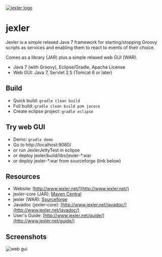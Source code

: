 [![jexler logo](http://www.jexler.net/jexler.jpg)](http:www.jexler.net/)

jexler
======

Jexler is a simple relaxed Java 7 framework for starting/stopping
Groovy scripts as services and enabling them to react to events
of their choice.

Comes as a library (JAR) plus a simple relaxed web GUI (WAR).

* Java 7 (with Groovy), Eclipse/Gradle, Apache License
* Web GUI: Java 7, Servlet 2.5 (Tomcat 6 or later)

Build
-----

* Quick build: `gradle clean build`
* Full build: `gradle clean build pom jacoco`
* Create eclipse project: `gradle eclipse`

Try web GUI
-----------

* Demo: `gradle demo`
* Go to http://localhost:9080/
* or run JexlerJettyTest in eclipse
* or deploy jexler/build/libs/jexler-*.war
* or deploy jexler-*.war from sourceforge (link below)

Resources
---------

* Website: [http://www.jexler.net/](http://www.jexler.net/)
* jexler-core (JAR): [Maven Central](http://search.maven.org/#search%7Cga%7C1%7Cjexler-core)
* jexler (WAR): [Sourceforge](https://sourceforge.net/projects/jexler/)
* Javadoc (jexler-core): [http://www.jexler.net/javadoc/](http://www.jexler.net/javadoc/)
* User's Guide: [http://www.jexler.net/guide/](http://www.jexler.net/guide/)

Screenshots
-----------

![web gui](http://a.fsdn.com/con/app/proj/jexler/screenshots/jexler-sf-screenshot.jpg)
